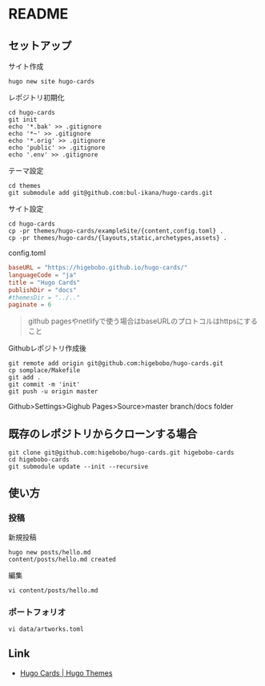 # README

## セットアップ

サイト作成

```shell
hugo new site hugo-cards
```

レポジトリ初期化

```shell
cd hugo-cards
git init
echo '*.bak' >> .gitignore
echo '*~' >> .gitignore
echo '*.orig' >> .gitignore
echo 'public' >> .gitignore
echo '.env' >> .gitignore
```

テーマ設定

```shell
cd themes 
git submodule add git@github.com:bul-ikana/hugo-cards.git
```

サイト設定

```shell
cd hugo-cards
cp -pr themes/hugo-cards/exampleSite/{content,config.toml} .
cp -pr themes/hugo-cards/{layouts,static,archetypes,assets} .
```

config.toml

```toml
baseURL = "https://higebobo.github.io/hugo-cards/"
languageCode = "ja"
title = "Hugo Cards"
publishDir = "docs"
#themesDir = "../.."
paginate = 6

```

> github pagesやnetlifyで使う場合はbaseURLのプロトコルはhttpsにすること

Githubレポジトリ作成後

```shell
git remote add origin git@github.com:higebobo/hugo-cards.git
cp somplace/Makefile
git add .
git commit -m 'init'
git push -u origin master
```

Github>Settings>Gighub Pages>Source>master branch/docs folder

## 既存のレポジトリからクローンする場合

```shell
git clone git@github.com:higebobo/hugo-cards.git higebobo-cards
cd higebobo-cards
git submodule update --init --recursive
```

## 使い方

### 投稿

新規投稿

```shell
hugo new posts/hello.md
content/posts/hello.md created
```

編集

```shell
vi content/posts/hello.md
```

### ポートフォリオ

```shell
vi data/artworks.toml
```

## Link

* [Hugo Cards \| Hugo Themes](https://themes.gohugo.io/hugo-cards/)
